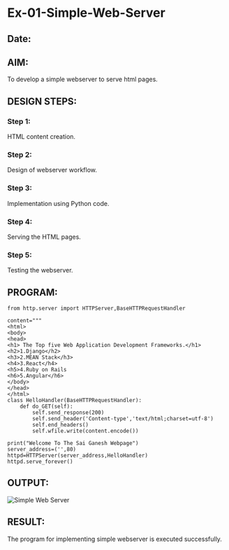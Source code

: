 # Ex-01-Simple-Web-Server
## Date:

## AIM:
To develop a simple webserver to serve html pages.

## DESIGN STEPS:
### Step 1: 
HTML content creation.

### Step 2:
Design of webserver workflow.

### Step 3:
Implementation using Python code.

### Step 4:
Serving the HTML pages.

### Step 5:
Testing the webserver.

## PROGRAM:
```
from http.server import HTTPServer,BaseHTTPRequestHandler

content="""
<html>
<body>
<head>
<h1> The Top five Web Application Development Frameworks.</h1>
<h2>1.Django</h2>
<h3>2.MEAN Stack</h3>
<h4>3.React</h4>
<h5>4.Ruby on Rails
<h6>5.Angular</h6>
</body>
</head>
</html>
class HelloHandler(BaseHTTPRequestHandler):
    def do_GET(self):
        self.send_response(200)
        self.send_header('Content-type','text/html;charset=utf-8')
        self.end_headers()
        self.wfile.write(content.encode())

print("Welcome To The Sai Ganesh Webpage")
server_address=('',80)
httpd=HTTPServer(server_address,HelloHandler)
httpd.serve_forever()
```
## OUTPUT:
![Simple Web Server](https://github.com/saiganesh2006/ODD2023-WT-Ex-01-Simple-Web-Server/assets/145742342/99747537-005e-48a1-b0d2-28bebb8c22e9)

## RESULT:
The program for implementing simple webserver is executed successfully.
